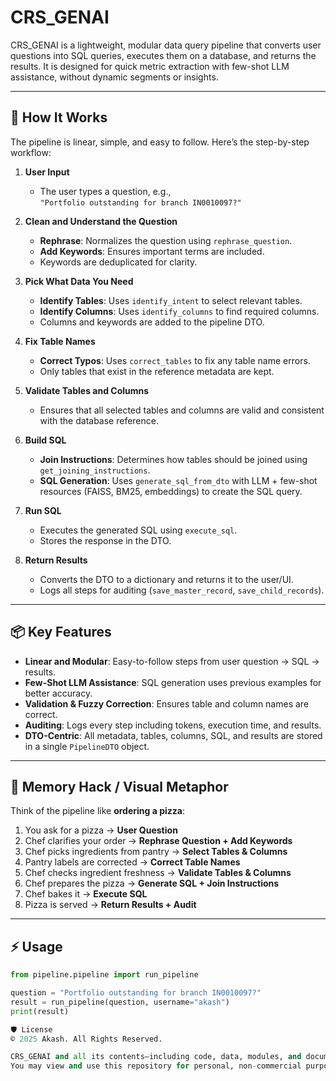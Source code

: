 # CRS_GENAI

CRS_GENAI is a lightweight, modular data query pipeline that converts user questions into SQL queries, executes them on a database, and returns the results. It is designed for quick metric extraction with few-shot LLM assistance, without dynamic segments or insights.

---

## 🚀 How It Works

The pipeline is linear, simple, and easy to follow. Here’s the step-by-step workflow:

1. **User Input**
   - The user types a question, e.g.,  
     `"Portfolio outstanding for branch IN0010097?"`

2. **Clean and Understand the Question**
   - **Rephrase**: Normalizes the question using `rephrase_question`.
   - **Add Keywords**: Ensures important terms are included.
   - Keywords are deduplicated for clarity.

3. **Pick What Data You Need**
   - **Identify Tables**: Uses `identify_intent` to select relevant tables.
   - **Identify Columns**: Uses `identify_columns` to find required columns.
   - Columns and keywords are added to the pipeline DTO.

4. **Fix Table Names**
   - **Correct Typos**: Uses `correct_tables` to fix any table name errors.
   - Only tables that exist in the reference metadata are kept.

5. **Validate Tables and Columns**
   - Ensures that all selected tables and columns are valid and consistent with the database reference.

6. **Build SQL**
   - **Join Instructions**: Determines how tables should be joined using `get_joining_instructions`.
   - **SQL Generation**: Uses `generate_sql_from_dto` with LLM + few-shot resources (FAISS, BM25, embeddings) to create the SQL query.

7. **Run SQL**
   - Executes the generated SQL using `execute_sql`.
   - Stores the response in the DTO.

8. **Return Results**
   - Converts the DTO to a dictionary and returns it to the user/UI.
   - Logs all steps for auditing (`save_master_record`, `save_child_records`).
---
## 📦 Key Features

- **Linear and Modular**: Easy-to-follow steps from user question → SQL → results.
- **Few-Shot LLM Assistance**: SQL generation uses previous examples for better accuracy.
- **Validation & Fuzzy Correction**: Ensures table and column names are correct.
- **Auditing**: Logs every step including tokens, execution time, and results.
- **DTO-Centric**: All metadata, tables, columns, SQL, and results are stored in a single `PipelineDTO` object.

---

## 🧠 Memory Hack / Visual Metaphor

Think of the pipeline like **ordering a pizza**:

1. You ask for a pizza → **User Question**
2. Chef clarifies your order → **Rephrase Question + Add Keywords**
3. Chef picks ingredients from pantry → **Select Tables & Columns**
4. Pantry labels are corrected → **Correct Table Names**
5. Chef checks ingredient freshness → **Validate Tables & Columns**
6. Chef prepares the pizza → **Generate SQL + Join Instructions**
7. Chef bakes it → **Execute SQL**
8. Pizza is served → **Return Results + Audit**

---

## ⚡ Usage

```python
from pipeline.pipeline import run_pipeline

question = "Portfolio outstanding for branch IN0010097?"
result = run_pipeline(question, username="akash")
print(result)

🛡️ License
© 2025 Akash. All Rights Reserved.

CRS_GENAI and all its contents—including code, data, modules, and documentation—are proprietary. Unauthorized copying, modification, redistribution, or use for commercial purposes is strictly prohibited without explicit written permission from the author.
You may view and use this repository for personal, non-commercial purposes only. Any other use requires prior consent from the copyright holder.
